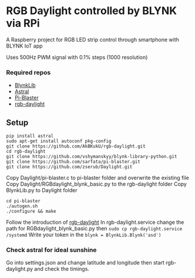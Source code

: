 # RGB Daylight controlled by BLYNK via RPi

A Raspberry project for RGB LED strip control through smartphone with BLYNK IoT app

Uses 500Hz PWM signal with 0.1% steps (1000 resolution)

### Required repos
- [BlynkLib](https://github.com/vshymanskyy/blynk-library-python)
- [Astral](https://sffjunkie.github.io/astral/)
- [Pi-Blaster](https://github.com/sarfata/pi-blaster)
- [rgb-daylight](https://github.com/AkBKukU/rgb-daylight)

## Setup

```
pip install astral
sudo apt-get install autoconf pkg-config
git clone https://github.com/AkBKukU/rgb-daylight.git
cd rgb-daylight
git clone https://github.com/vshymanskyy/blynk-library-python.git
git clone https://github.com/sarfata/pi-blaster.git
git clone https://github.com/zserub/Daylight.git
```
Copy Daylight/pi-blaster.c to pi-blaster folder and overwrite the existing file
Copy Daylight/RGBdaylight_blynk_basic.py to the rgb-daylight folder
Copy BlynkLib.py to Daylight folder
```
cd pi-blaster
./autogen.sh
./configure && make
```

Follow the introduction of [rgb-daylight](https://github.com/AkBKukU/rgb-daylight)
In rgb-daylight.service change the path for RGBdaylight_blynk_basic.py then `sudo cp rgb-daylight.service /systemd`
Write your token in the `blynk = BlynkLib.Blynk('asd')`

### Check astral for ideal sunshine
Go into settings.json and change latitude and longitude then start rgb-daylight.py and check the timings.